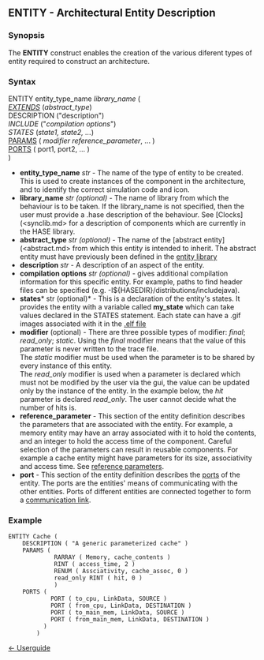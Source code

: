 ## ENTITY - Architectural Entity Description

### Synopsis

The **ENTITY** construct enables the creation of the various diferent types of entity required to construct an architecture.

### Syntax

ENTITY entity\_type\_name *library\_name* (  
      *[EXTENDS](<abstract.md>)* (*abstract\_type*)  
      DESCRIPTION ("description")  
      *INCLUDE* ("*compilation options*")  
		*STATES* (*state1, state2, ...*)  
      [PARAMS](<parameters.md>) ( *modifier reference_parameter*, ... )  
      [PORTS](<port.md>) ( port1, port2, ... )  
	 )  

- **entity\_type\_name** *str* - The name of the type of entity to be created.  This is used to create instances of the component in the architecture, and to identify the correct simulation code and icon.  
- **library\_name** *str (optional)* - The name of library from which the behaviour is to be taken. If the library\_name is not specified, then the user must provide a .hase description of the behaviour.  See [Clocks](<synclib.md> for a description of components which are currently in the HASE library.  
- **abstract_type** *str (optional)* - The name of
the [abstract entity](<abstract.md> from which this entity is intended to inherit.  The abstract entity must have previously been defined in the [entity library](<entitylib.m>)  
- **description** *str* - A description of an aspect of the entity.  
- **compilation options** *str (optional)* - gives additional compilation information for this specific entity. For example, paths to find header files can be specified (e.g. -I${HASEDIR}/distributions/includejava).
- **states*** str (optional)* - This is a declaration of the entity's states.  It provides the entity with a variable called **my_state** which can take values declared in the STATES statement.  Each state can have a .gif images associated with it in the [.elf file](<elf.md>)
- **modifier** (optional) - There are three possible types of modifier: *final*; *read_only*; *static*.
Using the *final* modifier means that the value of
this parameter is never written to the trace file.  
The *static* modifier must be used when the parameter is to be shared by every instance of this entity.  
The *read_only* modifier is used when a parameter is declared which must not be modified by the user via the gui, the value can be updated only by the instance of the entity. In the example below, the *hit* parameter is declared *read_only*. The user cannot decide what the number of hits is.
- **reference_parameter** - This section of the entity definition describes the parameters that are associated with the entity. For example, a memory entity may have an array associated with it to hold the contents, and an integer to hold the access time of the component. Careful selection of the parameters can result in reusable components.  For example a cache entity might have parameters for its size, associativity and access time. See [reference parameters](<parameters.md>).
- **port** - This section of the entity definition describes the [ports](<port.md>) of the entity.  The ports are the entities' means of communicating with the other entities. Ports of different entities are connected together to form a [communication link](<paramlib.md>).

### Example
```
ENTITY Cache (  
	DESCRIPTION ( "A generic parameterized cache" )  
	PARAMS (  
			 RARRAY ( Memory, cache_contents )  
			 RINT ( access_time, 2 )
			 RENUM ( Assciativity, cache_assoc, 0 )
			 read_only RINT ( hit, 0 )
			 )
	PORTS (
			PORT ( to_cpu, LinkData, SOURCE )
			PORT ( from_cpu, LinkData, DESTINATION )
			PORT ( to_main_mem, LinkData, SOURCE )
			PORT ( from_main_mem, LinkData, DESTINATION )
		  )
		)
```

[<- Userguide](<Userguide.md>)
